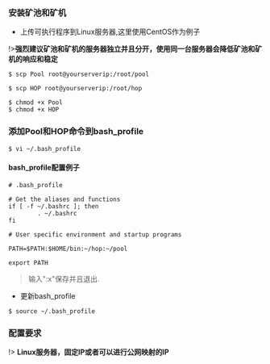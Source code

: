 ### 安装矿池和矿机

+ 上传可执行程序到Linux服务器,这里使用CentOS作为例子

!>**强烈建议矿池和矿机的服务器独立并且分开，使用同一台服务器会降低矿池和矿机的响应和稳定**

```console
$ scp Pool root@yourserverip:/root/pool
```

```console
$ scp HOP root@yourserverip:/root/hop
```


```console
$ chmod +x Pool
$ chmod +x HOP
```

### 添加Pool和HOP命令到bash_profile


```console
$ vi ~/.bash_profile
```

#### bash_profile配置例子

```
# .bash_profile

# Get the aliases and functions
if [ -f ~/.bashrc ]; then
        . ~/.bashrc
fi

# User specific environment and startup programs

PATH=$PATH:$HOME/bin:~/hop:~/pool

export PATH
```

>输入":x"保存并且退出.

+ 更新bash_profile

```console
$ source ~/.bash_profile
```



### 配置要求

!> **Linux服务器，固定IP或者可以进行公网映射的IP**